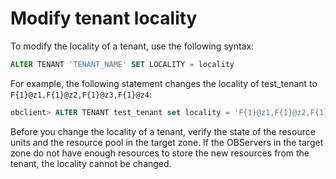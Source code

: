 Modify tenant locality 
===========================================



To modify the locality of a tenant, use the following syntax:

```sql
ALTER TENANT 'TENANT_NAME' SET LOCALITY = locality
```



For example, the following statement changes the locality of test_tenant to `F{1}@z1,F{1}@z2,F{1}@z3,F{1}@z4`:

```sql
obclient> ALTER TENANT test_tenant set locality = 'F{1}@z1,F{1}@z2,F{1}@z3,F{1}@z4';
```



Before you change the locality of a tenant, verify the state of the resource units and the resource pool in the target zone. If the OBServers in the target zone do not have enough resources to store the new resources from the tenant, the locality cannot be changed.
